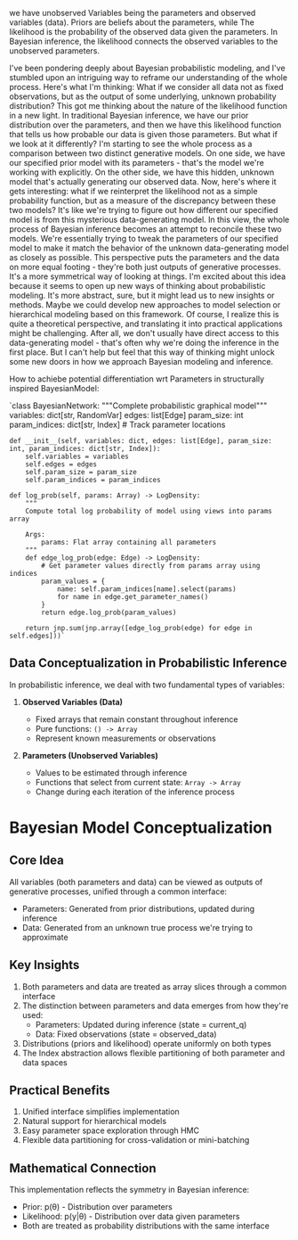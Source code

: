 we have unobserved Variables being the parameters and observed variables (data). Priors are beliefs about the parameters, 
while The likelihood is the probability of the observed data given the parameters. 
In Bayesian inference, the likelihood connects the observed variables to the unobserved parameters.



I've been pondering deeply about Bayesian probabilistic modeling, and I've stumbled upon an intriguing way to reframe our understanding of the whole process. Here's what I'm thinking:
What if we consider all data not as fixed observations, but as the output of some underlying, unknown probability distribution? This got me thinking about the nature of the likelihood function in a new light.
In traditional Bayesian inference, we have our prior distribution over the parameters, and then we have this likelihood function that tells us how probable our data is given those parameters. But what if we look at it differently?
I'm starting to see the whole process as a comparison between two distinct generative models. On one side, we have our specified prior model with its parameters - that's the model we're working with explicitly. On the other side, we have this hidden, unknown model that's actually generating our observed data.
Now, here's where it gets interesting: what if we reinterpret the likelihood not as a simple probability function, but as a measure of the discrepancy between these two models? It's like we're trying to figure out how different our specified model is from this mysterious data-generating model.
In this view, the whole process of Bayesian inference becomes an attempt to reconcile these two models. We're essentially trying to tweak the parameters of our specified model to make it match the behavior of the unknown data-generating model as closely as possible.
This perspective puts the parameters and the data on more equal footing - they're both just outputs of generative processes. It's a more symmetrical way of looking at things.
I'm excited about this idea because it seems to open up new ways of thinking about probabilistic modeling. It's more abstract, sure, but it might lead us to new insights or methods. Maybe we could develop new approaches to model selection or hierarchical modeling based on this framework.
Of course, I realize this is quite a theoretical perspective, and translating it into practical applications might be challenging. After all, we don't usually have direct access to this data-generating model - that's often why we're doing the inference in the first place. But I can't help but feel that this way of thinking might unlock some new doors in how we approach Bayesian modeling and inference.


How to achiebe potential differentiation wrt Parameters in structurally inspired BayesianModel:


`class BayesianNetwork:
    """Complete probabilistic graphical model"""
    variables: dict[str, RandomVar]
    edges: list[Edge]
    param_size: int
    param_indices: dict[str, Index]  # Track parameter locations

    def __init__(self, variables: dict, edges: list[Edge], param_size: int, param_indices: dict[str, Index]):
        self.variables = variables
        self.edges = edges
        self.param_size = param_size
        self.param_indices = param_indices

    def log_prob(self, params: Array) -> LogDensity:
        """
        Compute total log probability of model using views into params array
        
        Args:
            params: Flat array containing all parameters
        """
        def edge_log_prob(edge: Edge) -> LogDensity:
            # Get parameter values directly from params array using indices
            param_values = {
                name: self.param_indices[name].select(params)
                for name in edge.get_parameter_names()
            }
            return edge.log_prob(param_values)

        return jnp.sum(jnp.array([edge_log_prob(edge) for edge in self.edges]))`


## Data Conceptualization in Probabilistic Inference

In probabilistic inference, we deal with two fundamental types of variables:

1. **Observed Variables (Data)**
   - Fixed arrays that remain constant throughout inference
   - Pure functions: `() -> Array`
   - Represent known measurements or observations

2. **Parameters (Unobserved Variables)**
   - Values to be estimated through inference
   - Functions that select from current state: `Array -> Array`
   - Change during each iteration of the inference process


# Bayesian Model Conceptualization

## Core Idea
All variables (both parameters and data) can be viewed as outputs of generative processes, unified through a common interface:
- Parameters: Generated from prior distributions, updated during inference
- Data: Generated from an unknown true process we're trying to approximate

## Key Insights
1. Both parameters and data are treated as array slices through a common interface
2. The distinction between parameters and data emerges from how they're used:
   - Parameters: Updated during inference (state = current_q)
   - Data: Fixed observations (state = observed_data)
3. Distributions (priors and likelihood) operate uniformly on both types
4. The Index abstraction allows flexible partitioning of both parameter and data spaces

## Practical Benefits
1. Unified interface simplifies implementation
2. Natural support for hierarchical models
3. Easy parameter space exploration through HMC
4. Flexible data partitioning for cross-validation or mini-batching

## Mathematical Connection
This implementation reflects the symmetry in Bayesian inference:
- Prior: p(θ) - Distribution over parameters
- Likelihood: p(y|θ) - Distribution over data given parameters
- Both are treated as probability distributions with the same interface